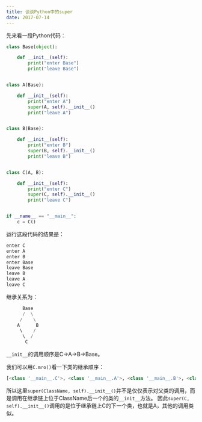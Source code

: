 ```yaml
---
title: 谈谈Python中的super
date: 2017-07-14
---
```


先来看一段Python代码：

```python
class Base(object):

    def __init__(self):
        print("enter Base")
        print("leave Base")


class A(Base):

    def __init__(self):
        print("enter A")
        super(A, self).__init__()
        print("leave A")


class B(Base):

    def __init__(self):
        print("enter B")
        super(B, self).__init__()
        print("leave B")


class C(A, B):

    def __init__(self):
        print("enter C")
        super(C, self).__init__()
        print("leave C")


if __name__ == "__main__":
    c = C()
```

运行这段代码的结果是：

```python
enter C
enter A
enter B
enter Base
leave Base
leave B
leave A
leave C
```

继承关系为：

```python
      Base
      /  \
     /    \
    A      B
     \    /
      \  /
       C
```

`__init__`的调用顺序是C->A->B->Base。

我们可以用`C.mro()`看一下类的继承顺序：

```python
[<class '__main__.C'>, <class '__main__.A'>, <class '__main__.B'>, <class '__main__.Base'>, <class 'object'>]
```

所以这里`super(ClassName, self).__init__()`并不是仅仅表示对父类的调用，而是调用在继承链上位于ClassName后一个的类的`__init__`方法。
因此`super(C, self).__init__()`调用的是位于继承链上C的下一个类，也就是A，其他的调用类似。
